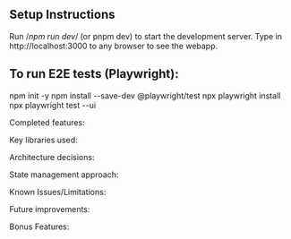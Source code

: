 ## Setup Instructions
Run /*npm run dev*/ (or pnpm dev) to start the development server. 
Type in http://localhost:3000 to any browser to see the webapp.

## To run E2E tests (Playwright):
npm init -y
npm install --save-dev @playwright/test
npx playwright install
npx playwright test --ui

Completed features:

Key libraries used:

Architecture decisions:

State management approach:

Known Issues/Limitations:

Future improvements:

Bonus Features:


